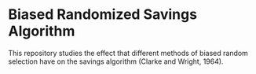 # Biased Randomized Savings Algorithm
This repository studies the effect that different methods of biased random selection have on the savings algorithm (Clarke and Wright, 1964).
